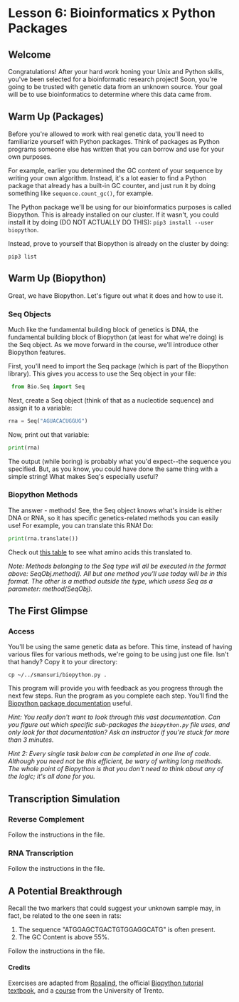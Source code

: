 # Lesson 6: Bioinformatics x Python Packages

## Welcome

Congratulations! After your hard work honing your Unix and Python skills, you've been selected for a bioinformatic research project! Soon, you're going to be trusted with genetic data from an unknown source. Your goal will be to use bioinformatics to determine where this data came from.

## Warm Up (Packages)

Before you're allowed to work with real genetic data, you'll need to familiarize yourself with Python packages. Think of packages as Python programs someone else has written that you can borrow and use for your own purposes.

For example, earlier you determined the GC content of your sequence by writing your own algorithm. Instead, it's a lot easier to find a Python package that already has a built-in GC counter, and just run it by doing something like `sequence.count_gc()`, for example.

The Python package we'll be using for our bioinformatics purposes is called Biopython. This is already installed on our cluster. If it wasn't, you could install it by doing (DO NOT ACTUALLY DO THIS): `pip3 install --user biopython`.

Instead, prove to yourself that Biopython is already on the cluster by doing:
```
pip3 list
```

## Warm Up (Biopython)

Great, we have Biopython. Let's figure out what it does and how to use it.

### Seq Objects

Much like the fundamental building block of genetics is DNA, the fundamental building block of Biopython (at least for what we're doing) is the Seq object. As we move forward in the course, we'll introduce other Biopython features.

First, you'll need to import the Seq package (which is part of the Biopython library). This gives you access to use the Seq object in your file:

```python
 from Bio.Seq import Seq
```

Next, create a Seq object (think of that as a nucleotide sequence) and assign it to a variable:
```python
rna = Seq("AGUACACUGGUG")
```

Now, print out that variable:
```python
print(rna)
```

The output (while boring) is probably what you'd expect--the sequence you specified. But, as you know, you could have done the same thing with a simple string! What makes Seq's especially useful?

### Biopython Methods

The answer - methods! See, the Seq object knows what's inside is either DNA or RNA, so it has specific genetics-related methods you can easily use! For example, you can translate this RNA! Do:

```python
print(rna.translate())
```
Check out [this table](http://www.fao.org/3/y2775e/y2775e0e.htm) to see what amino acids this translated to.

*Note: Methods belonging to the Seq type will all be executed in the format above: SeqObj.method(). All but one method you'll use today will be in this format. The other is a method outside the type, which usess Seq as a parameter: method(SeqObj).*

## The First Glimpse

### Access

You'll be using the same genetic data as before. This time, instead of having various files for various methods, we're going to be using just one file. Isn't that handy? Copy it to your directory:
```
cp ~/../smansuri/biopython.py .
```

This program will provide you with feedback as you progress through the next few steps. Run the program as you complete each step. You'll find the [Biopython package documentation](http://biopython.org/DIST/docs/api/) useful.

*Hint: You really don't want to look through this vast documentation. Can you figure out which specific sub-packages the `biopython.py` file uses, and only look for that documentation? Ask an instructor if you're stuck for more than 3 minutes.*

*Hint 2: Every single task below can be completed in one line of code. Although you need not be this efficient, be wary of writing long methods. The whole point of Biopython is that you don't need to think about any of the logic; it's all done for you.*

## Transcription Simulation

### Reverse Complement

Follow the instructions in the file.

### RNA Transcription

Follow the instructions in the file.

## A Potential Breakthrough

Recall the two markers that could suggest your unknown sample may, in fact, be related to the one seen in rats:
1. The sequence "ATGGAGCTGACTGTGGAGGCATG" is often present.
2. The GC Content is above 55%.

Follow the instructions in the file.

#### Credits
Exercises are adapted from [Rosalind](http://rosalind.info), the official [Biopython tutorial textbook](http://biopython.org/DIST/docs/tutorial/Tutorial.pdf), and a [course](http://disi.unitn.it/~teso/courses/sciprog/python_biopython_exercises.html) from the University of Trento.
